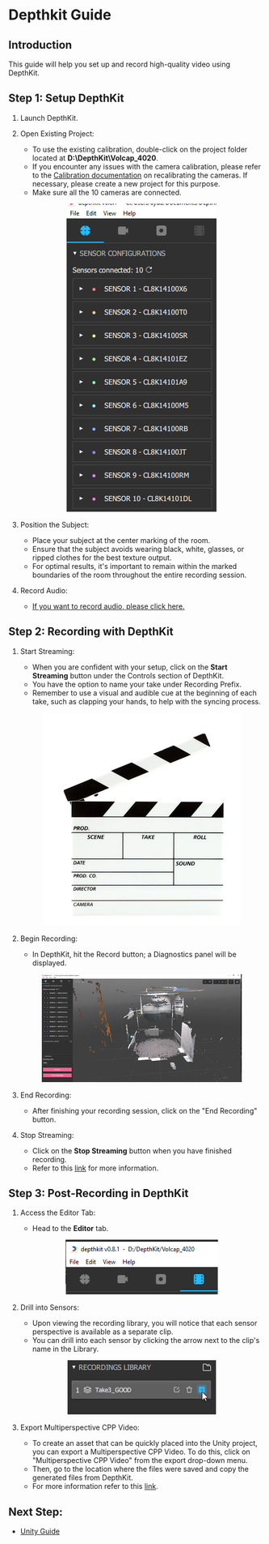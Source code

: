 # Depthkit Guide

## Introduction
This guide will help you set up and record high-quality video using DepthKit.

## Step 1: Setup DepthKit
1. Launch DepthKit.

2. Open Existing Project:
   - To use the existing calibration, double-click on the project folder located at **D:\DepthKit\Volcap_4020**.
   - If you encounter any issues with the camera calibration, please refer to the [Calibration documentation](https://docs.depthkit.tv/docs/calibration) on recalibrating the cameras. If necessary, please create a new project for this purpose.
   - Make sure all the 10 cameras are connected. 
   <p align="center">
     <img src="../images/DK/10.png" width="297" height="608" alt="Open Device">
   </p>


3. Position the Subject:
   - Place your subject at the center marking of the room.
   - Ensure that the subject avoids wearing black, white, glasses, or ripped clothes for the best texture output.
   - For optimal results, it's important to remain within the marked boundaries of the room throughout the entire recording session.

4. Record Audio:
   - [If you want to record audio, please click here.](reaper.md)

## Step 2: Recording with DepthKit
1. Start Streaming:
   - When you are confident with your setup, click on the **Start Streaming** button under the Controls section of DepthKit.
   - You have the option to name your take under Recording Prefix.
   - Remember to use a visual and audible cue at the beginning of each take, such as clapping your hands, to help with the syncing process.
   <p align="center">
     <img src="../images/DK/Cue.PNG" width="396" height="420" alt="Open Device">
   </p>

2. Begin Recording:
   - In DepthKit, hit the Record button; a Diagnostics panel will be displayed.
   <p align="center">
     <img src="../images/DK/Main.PNG" width="396" height="213" alt="Open Device"></p>

3. End Recording:
   - After finishing your recording session, click on the "End Recording" button.

4. Stop Streaming:
   - Click on the **Stop Streaming** button when you have finished recording.
   - Refer to this [link](https://docs.depthkit.tv/docs/studio-recording) for more information.

## Step 3: Post-Recording in DepthKit
1. Access the Editor Tab:
   - Head to the **Editor** tab.
   <p align="center">
     <img src="../images/DK/library.PNG" width="302" height="108" alt="Open Device"></p>

2. Drill into Sensors:
   - Upon viewing the recording library, you will notice that each sensor perspective is available as a separate clip.
   - You can drill into each sensor by clicking the arrow next to the clip's name in the Library.
   <p align="center">
     <img src="../images/DK/sensor.png" width="294" height="107" alt="Open Device"></p>

3. Export Multiperspective CPP Video:
   - To create an asset that can be quickly placed into the Unity project, you can export a Multiperspective CPP Video. To do this, click on "Multiperspective CPP Video" from the export drop-down menu.
   - Then, go to the location where the files were saved and copy the generated files from DepthKit.
   - For more information refer to this [link](https://docs.depthkit.tv/docs/exporting).

## Next Step:
- [Unity Guide](unity.md) 
